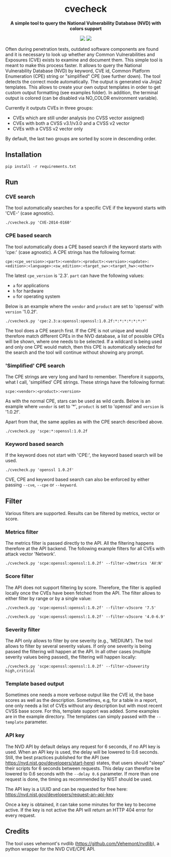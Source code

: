 <h1 align="center">cvecheck</h1>
<p align="center">
<strong>A simple tool to query the National Vulnerability Database (NVD) with colors support</strong>
</p>
<p align="center">
<img src="https://img.shields.io/badge/python-%3E=_3.8-blue"/>
<img src="https://img.shields.io/badge/License-GPLv3-green.svg"/>
</p>

Often during penetration tests, outdated software components are found and it is necessary to look up whether any Common Vulnerabilities and Exposures (CVE) exists to examine and document them. This simple tool is meant to make this process faster. It allows to query the National Vulnerability Database (NVD) by keyword, CVE id, Common Platform Enumeration (CPE) string or "simplified" CPE (see further down). The tool detects the correct mode automatically.
The output is generated via Jinja2 templates. This allows to create your own output templates in order to get custom output formatting (see examples folder). In addition, the terminal output is colored (can be disabled via NO_COLOR environment variable).

Currently it outputs CVEs in three groups:
- CVEs which are still under analysis (no CVSS vector assigned)
- CVEs with both a CVSS v3.1/v3.0 and a CVSS v2 vector
- CVEs with a CVSS v2 vector only

By default, the last two groups are sorted by score in descending order.

## Installation
```pip install -r requirements.txt```

## Run

### CVE search
The tool automatically searches for a specific CVE if the keyword starts with 'CVE-' (case agnostic).

```./cvecheck.py 'CVE-2014-0160'```

### CPE based search
The tool automatically does a CPE based search if the keyword starts with 'cpe:' (case agnostic). A CPE strings has the following format:

``cpe:<cpe_version>:<part>:<vendor>:<product>:<version>:<update>:<edition>:<language>:<sw_edition>:<target_sw>:<target_hw>:<other>``

The latest ``cpe_version`` is '2.3'. ``part`` can have the following values:
- ``a`` for applications
- ``h`` for hardware
- ``o`` for operating system

Below is an example where the ``vendor`` and ``product`` are set to 'openssl' with ``version`` '1.0.2f'.

```./cvecheck.py 'cpe:2.3:a:openssl:openssl:1.0.2f:*:*:*:*:*:*:*'```

The tool does a CPE search first. If the CPE is not unique and would therefore match different CPEs in the NVD database, a list of possible CPEs will be shown, where one needs to be selected. If a wildcard is being used and only one CPE would match, then this CPE is automatically selected for the search and the tool will continue without showing any prompt.

### 'Simplified' CPE search
The CPE strings are very long and hard to remember. Therefore it supports, what I call, 'simplified' CPE strings. These strings have the following format:

``scpe:<vendor>:<product>:<version>``

As with the normal CPE, stars can be used as wild cards. Below is an example where ``vendor`` is set to '*', ``product`` is set to 'openssl' and ``version`` is '1.0.2f'.

Apart from that, the same applies as with the CPE search described above.

```./cvecheck.py 'scpe:*:openssl:1.0.2f```

### Keyword based search
If the keyword does not start with 'CPE:', the keyword based search will be used.

```./cvecheck.py 'openssl 1.0.2f'```

CVE, CPE and keyword based search can also be enforced by either passing ``--cve``, ``--cpe`` or ``--keyword``.

## Filter
Various filters are supported. Results can be filtered by metrics, vector or score. 

### Metrics filter
The metrics filter is passed directly to the API. All the filtering happens therefore at the API backend. The following example filters for all CVEs with attack vector 'Network'.

```./cvecheck.py 'scpe:openssl:openssl:1.0.2f' --filter-v3metrics 'AV:N'```

### Score filter
The API does not support filtering by score. Therefore, the filter is applied locally once the CVEs have been fetched from the API. The filter allows to either filter by range or by a single value:

```./cvecheck.py 'scpe:openssl:openssl:1.0.2f' --filter-v3score '7.5'```

```./cvecheck.py 'scpe:openssl:openssl:1.0.2f' --filter-v3score '4.0-6.9'```

### Severity filter
The API only allows to filter by one severity (e.g., 'MEDIUM'). The tool allows to filter by several severity values. If only one severity is being passed the filtering will happen at the API. In all other cases (multiple severity values being passed), the filtering will happen locally:

```./cvecheck.py 'scpe:openssl:openssl:1.0.2f' --filter-v3severity high,critical```

### Template based output
Sometimes one needs a more verbose output like the CVE id, the base scores as well as the description. Sometimes, e.g, for a table in a report, one only needs a list of CVEs without any description but with most recent CVSS base score. For this, template support was added. Some examples are in the example directory. The templates can simply passed with the ``--template`` parameter.

### API key
The NVD API by default delays any request for 6 seconds, if no API key is used. When an API key is used, the delay will be lowered to 0.6 seconds. Still, the best practices published for the API (see https://nvd.nist.gov/developers/start-here) states, that users should "sleep" their scripts for 6 seconds between requests.
This delay can therefore be lowered to 0.6 seconds with the ``--delay 0.6`` parameter. If more than one request is done, the timing as recommended by NIST should be used.

The API key is a UUID and can be requested for free here: https://nvd.nist.gov/developers/request-an-api-key

Once a key is obtained, it can take some minutes for the key to become active. If the key is not active the API will return an HTTP 404 error for every request.

## Credits
The tool uses vehemont's nvdlib (https://github.com/Vehemont/nvdlib), a python wrapper for the NVD CVE/CPE API.
